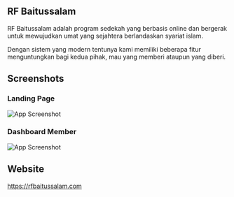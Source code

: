 ## RF Baitussalam
RF Baitussalam adalah program sedekah yang berbasis online dan bergerak untuk mewujudkan umat yang sejahtera berlandaskan syariat islam.

Dengan sistem yang modern tentunya kami memiliki beberapa fitur menguntungkan bagi kedua pihak, mau yang memberi ataupun yang diberi.

## Screenshots
### Landing Page
![App Screenshot](https://rfbaitussalam.com/assets/demo/lobby.png)

### Dashboard Member
![App Screenshot](https://rfbaitussalam.com/assets/demo/member.png)

## Website

https://rfbaitussalam.com
